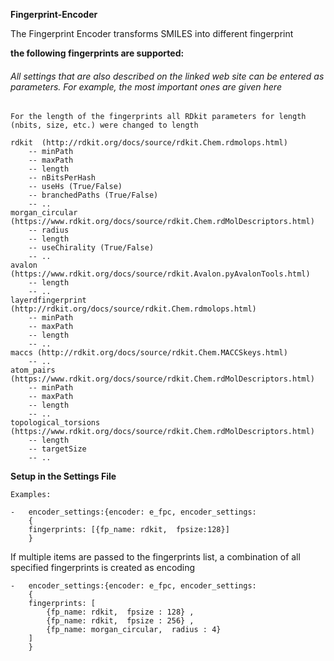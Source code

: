 **Fingerprint-Encoder**

The Fingerprint Encoder transforms SMILES into different fingerprint

__the following fingerprints are supported:__

###### All settings that are also described on the linked web site can be entered as parameters. For example, the most important ones are given here

    For the length of the fingerprints all RDkit parameters for length (nbits, size, etc.) were changed to length
    
    rdkit  (http://rdkit.org/docs/source/rdkit.Chem.rdmolops.html)
        -- minPath
        -- maxPath
        -- length
        -- nBitsPerHash
        -- useHs (True/False)
        -- branchedPaths (True/False)
        -- ..
    morgan_circular   (https://www.rdkit.org/docs/source/rdkit.Chem.rdMolDescriptors.html)
        -- radius
        -- length
        -- useChirality (True/False)
        -- ..
    avalon  (https://www.rdkit.org/docs/source/rdkit.Avalon.pyAvalonTools.html)
        -- length
        -- ..
    layerdfingerprint  (http://rdkit.org/docs/source/rdkit.Chem.rdmolops.html)
        -- minPath
        -- maxPath
        -- length
        -- ..
    maccs (http://rdkit.org/docs/source/rdkit.Chem.MACCSkeys.html)
        -- ..
    atom_pairs (https://www.rdkit.org/docs/source/rdkit.Chem.rdMolDescriptors.html)
        -- minPath
        -- maxPath
        -- length
        -- ..
    topological_torsions (https://www.rdkit.org/docs/source/rdkit.Chem.rdMolDescriptors.html)
        -- length
        -- targetSize
        -- ..

**Setup in the Settings File**

    Examples:
    
    -   encoder_settings:{encoder: e_fpc, encoder_settings: 
        {
        fingerprints: [{fp_name: rdkit,  fpsize:128}]
        }
    
If multiple items are passed to the fingerprints list, a combination of all specified fingerprints is created as encoding
    
    -   encoder_settings:{encoder: e_fpc, encoder_settings: 
        {
        fingerprints: [
            {fp_name: rdkit,  fpsize : 128} , 
            {fp_name: rdkit,  fpsize : 256} ,
            {fp_name: morgan_circular,  radius : 4} 
        ]
        }
  
